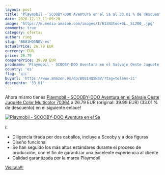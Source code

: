 ```yaml
---
layout: post
title: 'Playmobil - SCOOBY-DOO Aventura en el Sa al 33.01 % de descuento'
date: 2020-12-12 11:09:20
image: 'https://m.media-amazon.com/images/I/61zN3toc+bL._SL200_.jpg'
comments: true
category: ofertas
author: ring
slug: 'B081HQ5NBV-es'
actualPrice: 26.79 EUR
currency: EUR
price: 26.79
comparePrice: 39.99 EUR
prodname: 'Playmobil - SCOOBY-DOO Aventura en el Salvaje Oeste Juguete  Color Multicolor  70364'
country: 'es'
flag: '🇪🇸'
buyurl: 'https://www.amazon.es/dp/B081HQ5NBV/?tag=tolees-21'
descuento: '33.01'
---
```


Ahora mismo tienes [Playmobil - SCOOBY-DOO Aventura en el Salvaje Oeste Juguete  Color Multicolor  70364](https://www.amazon.es/dp/B081HQ5NBV/?tag=tolees-21) a 26.79 EUR (original: 39.99 EUR) (33.01 %  de descuento) en el siguiente enlace!

[![Playmobil - SCOOBY-DOO Aventura en el Sa](https://m.media-amazon.com/images/I/61zN3toc+bL._SL200_.jpg)](https://www.amazon.es/dp/B081HQ5NBV/?tag=tolees-21)

ℹ️:

- Diligencia tirada por dos caballos, incluye a Scooby y a dos figuras
- Diseño funcional
- Se han seguido los más altos estándares durante el proceso de producción, con el fin de garantizar una excelente experiencia al cliente
- Calidad garantizada por la marca Playmobil

[Visítala!!!](https://www.amazon.es/dp/B081HQ5NBV/?tag=tolees-21)
